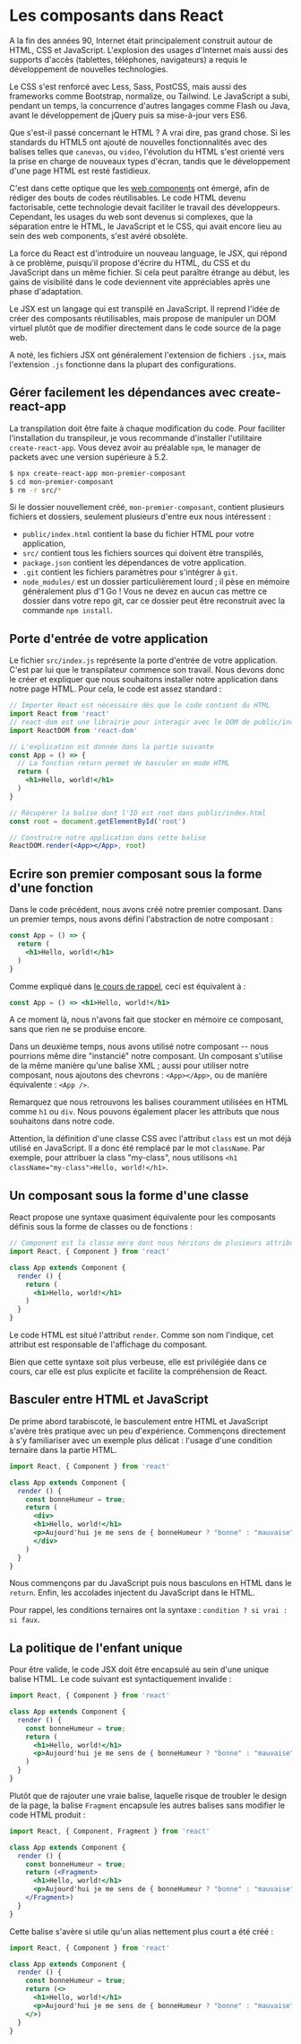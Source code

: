 # Les composants dans React

A la fin des années 90, Internet était principalement construit autour de HTML, CSS et JavaScript. 
L'explosion des usages d'Internet mais aussi des supports d'accès (tablettes, téléphones, navigateurs) a requis le développement de nouvelles technologies.

Le CSS s'est renforcé avec Less, Sass, PostCSS, mais aussi des frameworks comme Bootstrap, normalize, ou Tailwind.
Le JavaScript a subi, pendant un temps, la concurrence d'autres langages comme Flash ou Java, avant le développement de jQuery puis sa mise-à-jour vers ES6.

Que s'est-il passé concernant le HTML ? A vrai dire, pas grand chose. Si les standards du HTML5 ont ajouté de nouvelles fonctionnalités avec des balises telles que `canevas`, ou `video`, l'évolution du HTML s'est orienté vers la prise en charge de nouveaux types d'écran, tandis que le développement d'une page HTML est resté fastidieux.

C'est dans cette optique que les [web components](https://developer.mozilla.org/en-US/docs/Web/Web_Components) ont émergé, afin de rédiger des bouts de codes réutilisables. Le code HTML devenu factorisable, cette technologie devait faciliter le travail des développeurs. Cependant, les usages du web sont devenus si complexes, que la séparation entre le HTML, le JavaScript et le CSS, qui avait encore lieu au sein des web components, s'est avéré obsolète. 

La force du React est d'introduire un nouveau language, le JSX, qui répond à ce problème, puisqu'il propose d'écrire du HTML, du CSS et du JavaScript dans un même fichier. Si cela peut paraître étrange au début, les gains de visibilité dans le code deviennent vite appréciables après une phase d'adaptation.

Le JSX est un langage qui est transpilé en JavaScript. Il reprend l'idée de créer des composants réutilisables, mais propose de manipuler un DOM virtuel plutôt que de modifier directement dans le code source de la page web.

A noté, les fichiers JSX ont généralement l'extension de fichiers `.jsx`, mais l'extension `.js` fonctionne dans la plupart des configurations.

## Gérer facilement les dépendances avec create-react-app

La transpilation doit être faite à chaque modification du code. Pour faciliter l'installation du transpileur, je vous recommande d'installer l'utilitaire `create-react-app`. Vous devez avoir au préalable `npm`, le manager de packets avec une version supérieure à 5.2.

```bash
$ npx create-react-app mon-premier-composant
$ cd mon-premier-composant
$ rm -r src/*
```

Si le dossier nouvellement créé, `mon-premier-composant`, contient plusieurs fichiers et dossiers, seulement plusieurs d'entre eux nous intéressent :

- `public/index.html` contient la base du fichier HTML pour votre application,
- `src/` contient tous les fichiers sources qui doivent ëtre transpilés,
- `package.json` contient les dépendances de votre application. 
- `.git` contient les fichiers paramètres pour s'intégrer à `git`.
- `node_modules/` est un dossier particulièrement lourd ; il pèse en mémoire généralement plus d'1 Go ! Vous ne devez en aucun cas mettre ce dossier dans votre repo git, car ce dossier peut être reconstruit avec la commande `npm install`.

## Porte d'entrée de votre application

Le fichier `src/index.js` représente la porte d'entrée de votre application. C'est par lui que le transpilateur commence son travail.
Nous devons donc le créer et expliquer que nous souhaitons installer notre application dans notre page HTML. Pour cela, le code est assez standard :

```jsx
// Importer React est nécessaire dès que le code contient du HTML
import React from 'react'
// react-dom est une librairie pour interagir avec le DOM de public/index.html
import ReactDOM from 'react-dom'

// L'explication est donnée dans la partie suivante
const App = () => {
  // La fonction return permet de basculer en mode HTML
  return (
    <h1>Hello, world!</h1>
  )
}

// Récupèrer la balise dont l'ID est root dans public/index.html
const root = document.getElementById('root')

// Construire notre application dans cette balise
ReactDOM.render(<App></App>, root)
```


## Ecrire son premier composant sous la forme d'une fonction

Dans le code précédent, nous avons créé notre premier composant. 
Dans un premier temps, nous avons défini l'abstraction de notre composant :

```jsx
const App = () => {
  return (
    <h1>Hello, world!</h1>
  )
}
```

Comme expliqué dans [le cours de rappel](./cours/javascript.md), ceci est équivalent à :

```jsx
const App = () => <h1>Hello, world!</h1>
```

A ce moment là, nous n'avons fait que stocker en mémoire ce composant, sans que rien ne se produise encore. 

Dans un deuxième temps, nous avons utilisé notre composant -- nous pourrions même dire "instancié" notre composant. 
Un composant s'utilise de la même manière qu'une balise XML ; aussi pour utiliser notre composant, nous ajoutons des chevrons : `<App></App>`, ou de manière équivalente : `<App />`.

Remarquez que nous retrouvons les balises couramment utilisées en HTML comme `h1` ou `div`.
Nous pouvons également placer les attributs que nous souhaitons dans notre code.

Attention, la définition d'une classe CSS avec l'attribut `class` est un mot déjà utilisé en JavaScript. Il a donc été remplacé par le mot `className`. Par exemple, pour attribuer la class "my-class", nous utilisons `<h1 className="my-class">Hello, world!</h1>`.

## Un composant sous la forme d'une classe

React propose une syntaxe quasiment équivalente pour les composants définis sous la forme de classes ou de fonctions : 


```jsx
// Component est la classe mère dont nous héritons de plusieurs attributs
import React, { Component } from 'react'

class App extends Component {
  render () {
    return (
      <h1>Hello, world!</h1>
    )
  }
}
```

Le code HTML est situé l'attribut `render`. Comme son nom l'indique, cet attribut est responsable de l'affichage du composant.

Bien que cette syntaxe soit plus verbeuse, elle est privilégiée dans ce cours, car elle est plus explicite et facilite la compréhension de React.


## Basculer entre HTML et JavaScript

De prime abord tarabiscoté, le basculement entre HTML et JavaScript s'avère très pratique avec un peu d'expérience. Commençons directement à s'y familiariser avec un exemple plus délicat : l'usage d'une condition ternaire dans la partie HTML.

```jsx
import React, { Component } from 'react'

class App extends Component {
  render () {
    const bonneHumeur = true;
    return (
      <div>
      <h1>Hello, world!</h1>
      <p>Aujourd'hui je me sens de { bonneHumeur ? "bonne" : "mauvaise" } humeur.</p>
      </div>
    )
  }
}
```

Nous commençons par du JavaScript puis nous basculons en HTML dans le `return`. Enfin, les accolades injectent du JavaScript dans le HTML.

Pour rappel, les conditions ternaires ont la syntaxe : `condition ? si vrai : si faux`.


## La politique de l'enfant unique

Pour être valide, le code JSX doit être encapsulé au sein d'une unique balise HTML. Le code suivant est syntactiquement invalide : 

```jsx
import React, { Component } from 'react'

class App extends Component {
  render () {
    const bonneHumeur = true;
    return (
      <h1>Hello, world!</h1>
      <p>Aujourd'hui je me sens de { bonneHumeur ? "bonne" : "mauvaise" } humeur.</p>
    )
  }
}
```

Plutôt que de rajouter une vraie balise, laquelle risque de troubler le design de la page, la balise `Fragment` encapsule les autres balises sans modifier le code HTML produit :

```jsx
import React, { Component, Fragment } from 'react'

class App extends Component {
  render () {
    const bonneHumeur = true;
    return (<Fragment>
      <h1>Hello, world!</h1>
      <p>Aujourd'hui je me sens de { bonneHumeur ? "bonne" : "mauvaise" } humeur.</p>
    </Fragment>)
  }
}
```

Cette balise s'avère si utile qu'un alias nettement plus court a été créé :


```jsx
import React, { Component } from 'react'

class App extends Component {
  render () {
    const bonneHumeur = true;
    return (<>
      <h1>Hello, world!</h1>
      <p>Aujourd'hui je me sens de { bonneHumeur ? "bonne" : "mauvaise" } humeur.</p>
    </>)
  }
}
```
